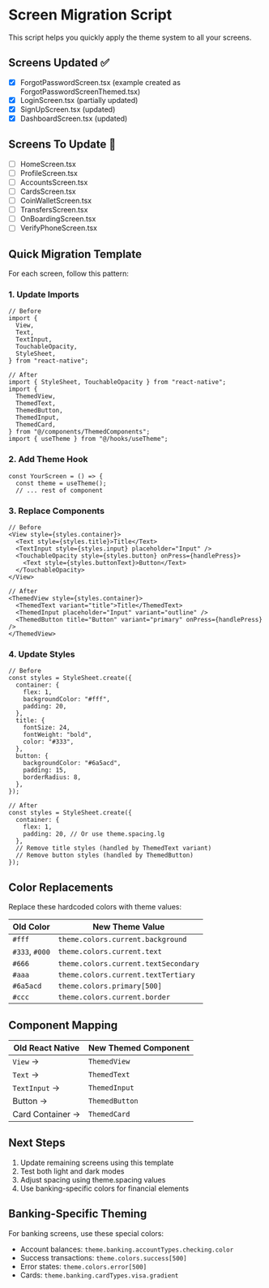 # Screen Migration Script

This script helps you quickly apply the theme system to all your screens.

## Screens Updated ✅

- [x] ForgotPasswordScreen.tsx (example created as ForgotPasswordScreenThemed.tsx)
- [x] LoginScreen.tsx (partially updated)
- [x] SignUpScreen.tsx (updated)
- [x] DashboardScreen.tsx (updated)

## Screens To Update 📝

- [ ] HomeScreen.tsx
- [ ] ProfileScreen.tsx
- [ ] AccountsScreen.tsx
- [ ] CardsScreen.tsx
- [ ] CoinWalletScreen.tsx
- [ ] TransfersScreen.tsx
- [ ] OnBoardingScreen.tsx
- [ ] VerifyPhoneScreen.tsx

## Quick Migration Template

For each screen, follow this pattern:

### 1. Update Imports

```tsx
// Before
import {
  View,
  Text,
  TextInput,
  TouchableOpacity,
  StyleSheet,
} from "react-native";

// After
import { StyleSheet, TouchableOpacity } from "react-native";
import {
  ThemedView,
  ThemedText,
  ThemedButton,
  ThemedInput,
  ThemedCard,
} from "@/components/ThemedComponents";
import { useTheme } from "@/hooks/useTheme";
```

### 2. Add Theme Hook

```tsx
const YourScreen = () => {
  const theme = useTheme();
  // ... rest of component
```

### 3. Replace Components

```tsx
// Before
<View style={styles.container}>
  <Text style={styles.title}>Title</Text>
  <TextInput style={styles.input} placeholder="Input" />
  <TouchableOpacity style={styles.button} onPress={handlePress}>
    <Text style={styles.buttonText}>Button</Text>
  </TouchableOpacity>
</View>

// After
<ThemedView style={styles.container}>
  <ThemedText variant="title">Title</ThemedText>
  <ThemedInput placeholder="Input" variant="outline" />
  <ThemedButton title="Button" variant="primary" onPress={handlePress} />
</ThemedView>
```

### 4. Update Styles

```tsx
// Before
const styles = StyleSheet.create({
  container: {
    flex: 1,
    backgroundColor: "#fff",
    padding: 20,
  },
  title: {
    fontSize: 24,
    fontWeight: "bold",
    color: "#333",
  },
  button: {
    backgroundColor: "#6a5acd",
    padding: 15,
    borderRadius: 8,
  },
});

// After
const styles = StyleSheet.create({
  container: {
    flex: 1,
    padding: 20, // Or use theme.spacing.lg
  },
  // Remove title styles (handled by ThemedText variant)
  // Remove button styles (handled by ThemedButton)
});
```

## Color Replacements

Replace these hardcoded colors with theme values:

| Old Color      | New Theme Value                      |
| -------------- | ------------------------------------ |
| `#fff`         | `theme.colors.current.background`    |
| `#333`, `#000` | `theme.colors.current.text`          |
| `#666`         | `theme.colors.current.textSecondary` |
| `#aaa`         | `theme.colors.current.textTertiary`  |
| `#6a5acd`      | `theme.colors.primary[500]`          |
| `#ccc`         | `theme.colors.current.border`        |

## Component Mapping

| Old React Native | New Themed Component |
| ---------------- | -------------------- |
| `View` →         | `ThemedView`         |
| `Text` →         | `ThemedText`         |
| `TextInput` →    | `ThemedInput`        |
| Button →         | `ThemedButton`       |
| Card Container → | `ThemedCard`         |

## Next Steps

1. Update remaining screens using this template
2. Test both light and dark modes
3. Adjust spacing using theme.spacing values
4. Use banking-specific colors for financial elements

## Banking-Specific Theming

For banking screens, use these special colors:

- Account balances: `theme.banking.accountTypes.checking.color`
- Success transactions: `theme.colors.success[500]`
- Error states: `theme.colors.error[500]`
- Cards: `theme.banking.cardTypes.visa.gradient`

